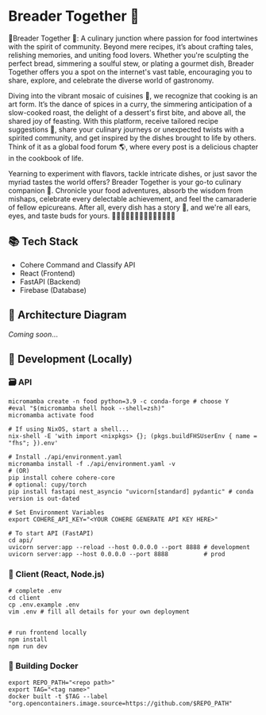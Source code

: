 # Breader Together 🍞

🍴Breader Together 🍞: A culinary junction where passion for food intertwines with the spirit of community. Beyond mere recipes, it’s about crafting tales, relishing memories, and uniting food lovers. Whether you're sculpting the perfect bread, simmering a soulful stew, or plating a gourmet dish, Breader Together offers you a spot on the internet's vast table, encouraging you to share, explore, and celebrate the diverse world of gastronomy.

Diving into the vibrant mosaic of cuisines 🥘, we recognize that cooking is an art form. It’s the dance of spices in a curry, the simmering anticipation of a slow-cooked roast, the delight of a dessert's first bite, and above all, the shared joy of feasting. With this platform, receive tailored recipe suggestions 📜, share your culinary journeys or unexpected twists with a spirited community, and get inspired by the dishes brought to life by others. Think of it as a global food forum 🌎, where every post is a delicious chapter in the cookbook of life.

Yearning to experiment with flavors, tackle intricate dishes, or just savor the myriad tastes the world offers? Breader Together is your go-to culinary companion 🍲. Chronicle your food adventures, absorb the wisdom from mishaps, celebrate every delectable achievement, and feel the camaraderie of fellow epicureans. After all, every dish has a story 📖, and we're all ears, eyes, and taste buds for yours. 🍱🥗🍜🍝🍲🥘🍛🍔🍕🍖🍗🍳🍤🍣

## 📚 Tech Stack
- Cohere Command and Classify API
- React (Frontend)
- FastAPI (Backend)
- Firebase (Database)

## 🧱 Architecture Diagram
*Coming soon*...

## 🔧 Development (Locally)

### 🗃️ API
```
micromamba create -n food python=3.9 -c conda-forge # choose Y
#eval "$(micromamba shell hook --shell=zsh)"
micromamba activate food

# If using NixOS, start a shell...
nix-shell -E 'with import <nixpkgs> {}; (pkgs.buildFHSUserEnv { name = "fhs"; }).env'

# Install ./api/environment.yaml
micromamba install -f ./api/environment.yaml -v
# (OR)
pip install cohere cohere-core
# optional: cupy/torch
pip install fastapi nest_asyncio "uvicorn[standard] pydantic" # conda version is out-dated

# Set Environment Variables
export COHERE_API_KEY="<YOUR COHERE GENERATE API KEY HERE>"

# To start API (FastAPI)
cd api/
uvicorn server:app --reload --host 0.0.0.0 --port 8888 # development
uvicorn server:app --host 0.0.0.0 --port 8888          # prod
```

### 🌇 Client (React, Node.js)
```
# complete .env
cd client
cp .env.example .env
vim .env # fill all details for your own deployment


# run frontend locally
npm install
npm run dev
```

### 🐳 Building Docker
```
export REPO_PATH="<repo path>"
export TAG="<tag name>"
docker built -t $TAG --label "org.opencontainers.image.source=https://github.com/$REPO_PATH"
```




